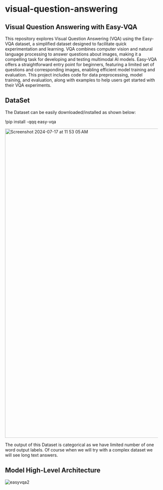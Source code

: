 # visual-question-answering

## Visual Question Answering with Easy-VQA

This repository explores Visual Question Answering (VQA) using the Easy-VQA dataset, a simplified dataset designed to facilitate quick experimentation and learning. VQA combines computer vision and natural language processing to answer questions about images, making it a compelling task for developing and testing multimodal AI models. Easy-VQA offers a straightforward entry point for beginners, featuring a limited set of questions and corresponding images, enabling efficient model training and evaluation. This project includes code for data preprocessing, model training, and evaluation, along with examples to help users get started with their VQA experiments.

## DataSet
The Dataset can be easily downloaded/installed as shown below:

!pip install -qqq easy-vqa

<img width="1016" alt="Screenshot 2024-07-17 at 11 53 05 AM" src="https://github.com/user-attachments/assets/df1e8697-8194-4a0f-8c34-8e4617bdcfcf">


The output of this Dataset is categorical as we have limited number of one word output labels. Of course when we will try with a complex dataset we will see long text answers.

## Model High-Level Architecture


![easyvqa2](https://github.com/user-attachments/assets/4d1057c0-d36b-48b8-9eda-a3baa4ea47d9)
